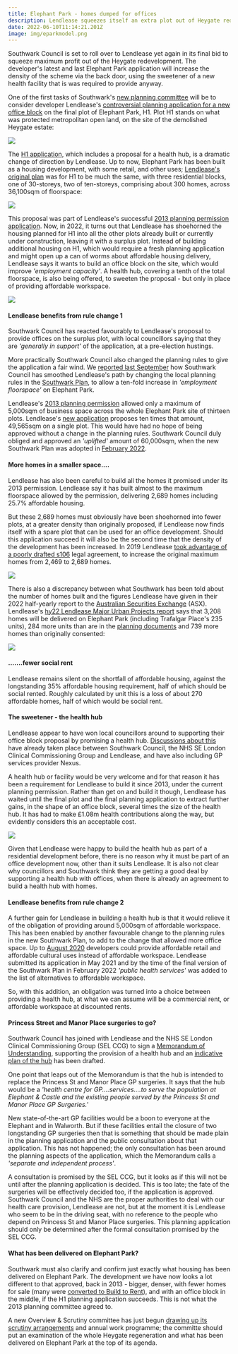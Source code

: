 ```yaml
---
title: Elephant Park - homes dumped for offices
description: Lendlease squeezes itself an extra plot out of Heygate redevelopment
date: 2022-06-10T11:14:21.201Z
image: img/eparkmodel.png
---
```

Southwark Council is set to roll over to Lendlease yet again in its final bid to squeeze maximum profit out of the Heygate redevelopment. The developer's latest and last Elephant Park application will increase the density of the scheme via the back door, using the sweetener of a new health facility that is was required to provide anyway.

One of the first tasks of Southwark's [new planning committee](https://moderngov.southwark.gov.uk/mgCommitteeMailingList.aspx?ID=119) will be to consider developer Lendlease's [controversial planning application for a new office block](https://www.southwarknews.co.uk/news/lendlease-applies-for-office-block-and-zero-housing-in-next-stage-of-regeneration/) on the final plot of Elephant Park, H1.  Plot H1 stands on what was protected metropolitan open land, on the site of the demolished Heygate estate:

![](https://35percent.org/img/elephant-rd.jpg)

The [H1 application](https://planning.southwark.gov.uk/online-applications/simpleSearchResults.do?action=firstPage), which includes a proposal for a health hub, is a dramatic change of direction by Lendlease.  Up to now, Elephant Park has been built as a housing development, with some retail, and other uses; [Lendlease's original plan](https://planning.southwark.gov.uk/online-applications/applicationDetails.do?activeTab=documents&keyVal=ZZZV1JKBWR520) was for H1 to be much the same, with three residential blocks, one of 30-storeys, two of ten-storeys, comprising about 300 homes, across 36,100sqm of floorspace:

![](https://35percent.org/img/mp5h1.png)

This proposal was part of Lendlease's successful [2013 planning permission application](https://planning.southwark.gov.uk/online-applications/applicationDetails.do?keyVal=ZZZV1JKBWR520&activeTab=summary).  Now, in 2022, it turns out that Lendlease has shoehorned the housing planned for H1 into all the other plots already built or currently under construction, leaving it with a surplus plot. Instead of building additional housing on H1, which would require a fresh planning application and might open up a can of worms about affordable housing delivery, Lendlease says it wants to build an office block on the site, which would improve *'employment capacity'*.  A health hub, covering a tenth of the total floorspace, is also being offered, to sweeten the proposal - but only in place of providing affordable workspace.

![](https://35percent.org/img/h1offices.png)

#### Lendlease benefits from rule change 1

Southwark Council has reacted favourably to Lendlease's proposal to provide offices on the surplus plot, with local councillors saying that they are *'generally in support'* of the application, at a pre-election hustings.

More practically Southwark Council also changed the planning rules to give the application a fair wind.  We [reported last September](https://www.35percent.org/posts/2021-09-12-lendleases-final-plot-for-elephant-park-offices-not-homes/) how Southwark Council has smoothed Lendlease's path by changing the local planning rules in the [Southwark Plan](https://www.southwark.gov.uk/planning-and-building-control/planning-policy-and-transport-policy/new-southwark-plan), to allow a ten-fold increase in *'employment floorspace'* on Elephant Park.

Lendlease's [2013 planning permission](https://planning.southwark.gov.uk/online-applications/applicationDetails.do?keyVal=ZZZV1JKBWR520&activeTab=summary) allowed only a maximum of 5,000sqm of business space across the whole Elephant Park site of thirteen plots.  Lendlease's [new application](https://planning.southwark.gov.uk/online-applications/simpleSearchResults.do?action=firstPage) proposes ten times that amount, 49,565sqm on a single plot.  This would have had no hope of being approved without a change in the planning rules.  Southwark Council duly obliged and approved an *'uplifted'* amount of 60,000sqm, when the new Southwark Plan was adopted in [February 2022](https://www.southwark.gov.uk/planning-and-building-control/planning-policy-and-transport-policy/new-southwark-plan).

#### More homes in a smaller space....

Lendlease has also been careful to build all the homes it promised under its 2013 permission.  Lendlease say it has built almost to the maximum floorspace allowed by the permission, delivering 2,689 homes including 25.7% affordable housing.

But these 2,689 homes must obviously have been shoehorned into fewer plots, at a greater density than originally proposed, if Lendlease now finds itself with a spare plot that can be used for an office development.  Should this application succeed it will also be the second time that the density of the development has been increased.  In 2019 Lendlease [took advantage of a poorly drafted s106](https://www.35percent.org/posts/2019-08-05-elephant-park-final-phase-affordable-housing/) legal agreement, to increase the original maximum homes from 2,469 to 2,689 homes.

![](https://35percent.org/img/12AP1092extracts.png)

There is also a discrepancy between what Southwark has been told about the number of homes built and the figures Lendlease have given in their 2022 half-yearly report to the [Australian Securities Exchange](https://www.lendlease.com/au/investor-centre/announcements/) (ASX).  Lendlease's [hy22 Lendlease Major Urban Projects report](https://www.lendlease.com/-/media/llcom/investor-relations/asx-announcements/2022/lendlease-hy22-major-urban-projects.pdf) says that 3,208 homes will be delivered on Elephant Park (including Trafalgar Place's 235 units), 284 more units than are in the [planning documents](https://planning.southwark.gov.uk/online-applications/files/3087518D1F1E382D8EC9CBF0F7834E63/pdf/21_AP_1819-PLANNING_STATEMENT-1145922.pdf) and 739 more homes than originally consented:

![](https://35percent.org/img/urbanreport.png)

#### .......fewer social rent

Lendlease remains silent on the shortfall of affordable housing, against the longstanding 35% affordable housing requirement, half of which should be social rented.  Roughly calculated by unit this is a loss of about 270 affordable homes, half of which would be social rent.

#### The sweetener - the health hub

Lendlease appear to have won local councillors around to supporting their office block proposal by promising a health hub.  [Discussions about this](https://planning.southwark.gov.uk/online-applications/files/3E107DB92E1C2C8D981676CADEFBDA2E/pdf/21_AP_1819-LETTER_FROM_LENDLEASE_ON_HEALTH_HUB_USE-3485797.pdf) have already taken place between Southwark Council, the NHS SE London Clinical Commissioning Group and Lendlease, and have also including GP services provider Nexus.

A health hub or facility would be very welcome and for that reason it has been a requirement for Lendlease to build it since 2013, under the current planning permission. Rather than get on and build it though, Lendlease has waited until the final plot and the final planning application to extract further gains, in the shape of an office block, several times the size of the health hub.  It has had to make £1.08m health contributions along the way, but evidently considers this an acceptable cost.

![](https://35percent.org/img/healthfaciility.png)

Given that Lendlease were happy to build the health hub as part of a residential development before, there is no reason why it must be part of an office development now, other than it suits Lendlease.  It is also not clear why councillors and Southwark think they are getting a good deal by supporting a health hub with offices, when there is already an agreement to build a health hub with homes. 

#### Lendlease benefits from rule change 2

A further gain for Lendlease in building a health hub is that it would relieve it of the obligation of providing around 5,000sqm of affordable workspace.  This has been enabled by another favourable change to the planning rules in the new Southwark Plan, to add to the change that allowed more office space.  Up to [August 2020](https://www.southwark.gov.uk/assets/attach/19869/EIP27B-Proposed-Changes-to-the-submitted-NSP-2020-Track-Changes-version-.pdf) developers could provide affordable retail and affordable cultural uses instead of affordable workspace.  Lendlease submitted its application in May 2021 and by the time of the final version of the Southwark Plan in February 2022 *'public health services'* was added to the list of alternatives to affordable workspace.

So, with this addition, an obligation was turned into a choice between providing a health hub, at what we can assume will be a commercial rent, or affordable workspace at discounted rents.  

#### Princess Street and Manor Place surgeries to go?

Southwark Council has joined with Lendlease and the NHS SE London Clinical Commissioning Group (SEL CCG) to sign a [Memorandum of Understanding](https://planning.southwark.gov.uk/online-applications/files/3E107DB92E1C2C8D981676CADEFBDA2E/pdf/21_AP_1819-LETTER_FROM_LENDLEASE_ON_HEALTH_HUB_USE-3485797.pdf), supporting the provision of a health hub and an [indicative plan of the hub](https://planning.southwark.gov.uk/online-applications/files/A24210053190B15B0DA22B657CF282E3/pdf/21_AP_1819-PLOT_H1_HEALTH_HUB_TEST_FITS__INDICATIVE_-3443704.pdf) has been drafted.

One point that leaps out of the Memorandum is that the hub is intended to replace the Princess St and Manor Place GP surgeries.  It says that the hub would be a *'health centre for GP....services....to serve the population at Elephant & Castle and the existing people served by the Princess St and Manor Place GP Surgeries.'*

New state-of-the-art GP facilities would be a boon to everyone at the Elephant and in Walworth.  But if these facilities entail the closure of two longstanding GP surgeries then that is something that should be made plain in the planning application and the public consultation about that application.  This has not happened; the only consultation has been around the planning aspects of the application, which the Memorandum calls a *'separate and independent process'*.

A consultation is promised by the SEL CCG, but it looks as if this will not be until after the planning application is decided.  This is too late; the fate of the surgeries will be effectively decided too, if the application is approved.  Southwark Council and the NHS are the proper authorities to deal with our health care provision, Lendlease are not, but at the moment it is Lendlease who seem to be in the driving seat, with no reference to the people who depend on Princess St and Manor Place surgeries.  This planning application should only be determined after the formal consultation promised by the SEL CCG. 

#### What has been delivered on Elephant Park?

Southwark must also clarify and confirm just exactly what housing has been delivered on Elephant Park.  The development we have now looks a lot different to that approved, back in 2013 - bigger, denser, with fewer homes for sale (many were [converted to Build to Rent](https://btrnews.co.uk/elephant-park-build-to-rent-homes-near-completion/#:~:text=Elephant%20Park%20Build%20to%20Rent%20scheme.,Elephant%20Park%20early%20in%202021.)), and with an office block in the middle, if the H1 planning application succeeds.  This is not what the 2013 planning committee agreed to.

A new Overview & Scrutiny committee has just begun [drawing up its scrutiny arrangements](https://moderngov.southwark.gov.uk/ieListDocuments.aspx?CId=308&MId=7383&Ver=4) and annual work programme; the committe should put an examination of the whole Heygate regeneration and what has been delivered on Elephant Park at the top of its agenda.
